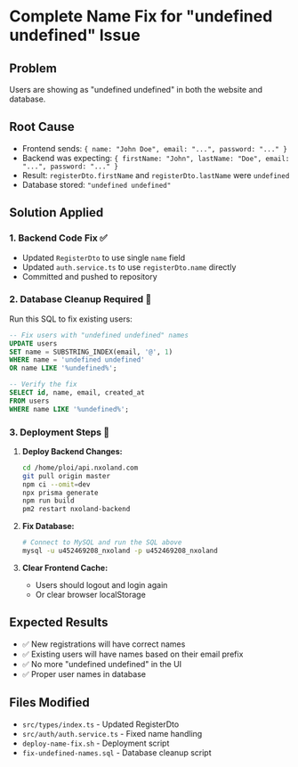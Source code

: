# Complete Name Fix for "undefined undefined" Issue

## Problem
Users are showing as "undefined undefined" in both the website and database.

## Root Cause
- Frontend sends: `{ name: "John Doe", email: "...", password: "..." }`
- Backend was expecting: `{ firstName: "John", lastName: "Doe", email: "...", password: "..." }`
- Result: `registerDto.firstName` and `registerDto.lastName` were `undefined`
- Database stored: `"undefined undefined"`

## Solution Applied

### 1. Backend Code Fix ✅
- Updated `RegisterDto` to use single `name` field
- Updated `auth.service.ts` to use `registerDto.name` directly
- Committed and pushed to repository

### 2. Database Cleanup Required 🔧
Run this SQL to fix existing users:

```sql
-- Fix users with "undefined undefined" names
UPDATE users 
SET name = SUBSTRING_INDEX(email, '@', 1)
WHERE name = 'undefined undefined' 
OR name LIKE '%undefined%';

-- Verify the fix
SELECT id, name, email, created_at 
FROM users 
WHERE name LIKE '%undefined%';
```

### 3. Deployment Steps 🚀

1. **Deploy Backend Changes:**
   ```bash
   cd /home/ploi/api.nxoland.com
   git pull origin master
   npm ci --omit=dev
   npx prisma generate
   npm run build
   pm2 restart nxoland-backend
   ```

2. **Fix Database:**
   ```bash
   # Connect to MySQL and run the SQL above
   mysql -u u452469208_nxoland -p u452469208_nxoland
   ```

3. **Clear Frontend Cache:**
   - Users should logout and login again
   - Or clear browser localStorage

## Expected Results
- ✅ New registrations will have correct names
- ✅ Existing users will have names based on their email prefix
- ✅ No more "undefined undefined" in the UI
- ✅ Proper user names in database

## Files Modified
- `src/types/index.ts` - Updated RegisterDto
- `src/auth/auth.service.ts` - Fixed name handling
- `deploy-name-fix.sh` - Deployment script
- `fix-undefined-names.sql` - Database cleanup script
